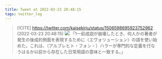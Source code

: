 ```yaml
---
title: Tweet at 2022-03-23 20:48:15
tags: twitter_log
---
```


> [!CITE] https://twitter.com/kaisekiriu/status/1506598695923752962 (2022-03-23 20:48:15)
> ![](https://twitter.com/kaisekiriu/status/1506598695923752962)
> 「1—前成説が崩壊したとき、何人かの著者が発生の後成的側面を表現するために〈エヴォリューション〉の語を使い始めた。これは、〔アルブレヒト・フォン・〕ハラーが専門的な定義を行なうはるか以前から存在した日常用語の意味と一致する。」
